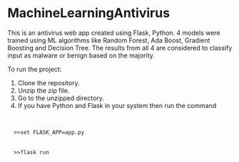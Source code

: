 # MachineLearningAntivirus
This is an antivirus web app created using Flask, Python. 4 models were trained using ML algorithms like Random Forest, Ada Boost, Gradient Boosting and Decision Tree. The results from all 4 are considered to classify input as malware or benign based on the majority.

To run the project:
<br>
1) Clone the repository.
2) Unzip the zip file.
3) Go to the unzipped directory.
4) If you have Python and Flask in your system then run the command
<br>
<code>
  >>set FLASK_APP=app.py
</code>
<br>
<code>
  >>flask run
</code>
